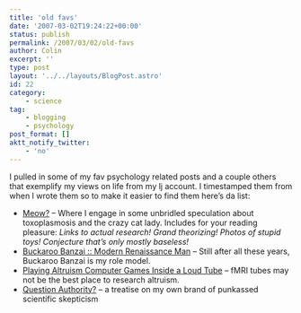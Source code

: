```yaml
---
title: 'old favs'
date: '2007-03-02T19:24:22+00:00'
status: publish
permalink: /2007/03/02/old-favs
author: Colin
excerpt: ''
type: post
layout: '../../layouts/BlogPost.astro'
id: 22
category:
    - science
tag:
    - blogging
    - psychology
post_format: []
aktt_notify_twitter:
    - 'no'
---
```

I pulled in some of my fav psychology related posts and a couple others that exemplify my views on life from my lj account. I timestamped them from when I wrote them so to make it easier to find them here’s da list:

- [Meow?](https://catcubed.com/2006/08/03/meow/) – Where I engage in some unbridled speculation about toxoplasmosis and the crazy cat lady. Includes for your reading pleasure: *Links to actual research! Grand theorizing! Photos of stupid toys! Conjecture that’s only mostly baseless!*
- [Buckaroo Banzai :: Modern Renaissance Man](https://catcubed.com/2007/02/02/buckaroo-banzai-modern-renaissance-man/) – Still after all these years, Buckaroo Banzai is my role model.
- [Playing Altruism Computer Games Inside a Loud Tube](https://catcubed.com/2007/01/24/playing-altruism-computer-games-inside-a-loud-tube/) – fMRI tubes may not be the best place to research altruism.
- [Question Authority?](https://catcubed.com/2007/01/16/question-authority/) – a treatise on my own brand of punkassed scientific skepticism